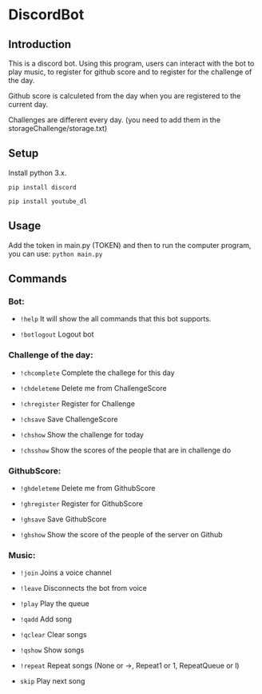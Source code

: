 # DiscordBot

## Introduction
This is a discord bot. Using this program, users can interact with the bot to play music, to register for github score and to register for the challenge of the day.

Github score is calculeted from the day when you are registered to the current day.

Challenges are different every day. (you need to add them in the storageChallenge/storage.txt)

## Setup
Install python 3.x.

```pip install discord```

```pip install youtube_dl```

## Usage

Add the token in main.py (TOKEN) and then to run the computer program, you can use: ```python main.py```

## Commands

### Bot:

- ```!help``` It will show the all commands that this bot supports.

- ```!botlogout``` Logout bot

### Challenge of the day:

- ```!chcomplete``` Complete the challege for this day

- ```!chdeleteme``` Delete me from ChallengeScore

- ```!chregister``` Register for Challenge

- ```!chsave```     Save ChallengeScore

- ```!chshow```     Show the challenge for today

- ```!chsshow```    Show the scores of the people that are in challenge do

### GithubScore:

- ```!ghdeleteme``` Delete me from GithubScore

- ```!ghregister``` Register for GithubScore

- ```!ghsave```     Save GithubScore

- ```!ghshow```     Show the score of the people of the server on Github

### Music:

- ```!join```       Joins a voice channel

- ```!leave```      Disconnects the bot from voice

- ```!play```       Play the queue

- ```!qadd```       Add song

- ```!qclear```     Clear songs

- ```!qshow```      Show songs

- ```!repeat```     Repeat songs (None or ->, Repeat1 or 1, RepeatQueue or l)

- ```skip```       Play next song
